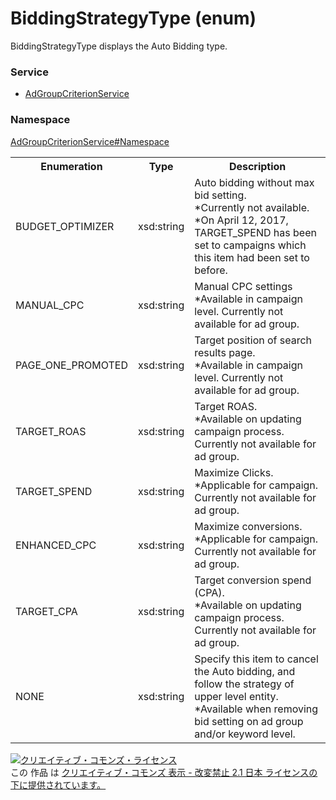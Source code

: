 # BiddingStrategyType (enum)
BiddingStrategyType displays the Auto Bidding type.

### Service
+ [AdGroupCriterionService](../../services/AdGroupCriterionService.md)

### Namespace
[AdGroupCriterionService#Namespace](../../services/AdGroupCriterionService.md#namespace)

<table>
 <tr>
  <th>Enumeration </th>
  <th>Type</th>
  <th>Description</th>
 <tr>
  <td>BUDGET_OPTIMIZER</td>
  <td>xsd:string</td>
  <td>Auto bidding without max bid setting.<br>*Currently not available.<br>*On April 12, 2017, TARGET_SPEND has been set to campaigns which this item had been set to before.</td>
 </tr>
 <tr>
  <td>MANUAL_CPC</td>
  <td>xsd:string</td>
  <td>Manual CPC settings<br>*Available in campaign level. Currently not available for ad group.</td>
 </tr>
 <tr>
  <td>PAGE_ONE_PROMOTED</td>
  <td>xsd:string</td>
  <td>Target position of search results page.<br>*Available in campaign level. Currently not available for ad group.</td>
 </tr>
 <tr>
  <td>TARGET_ROAS</td>
  <td>xsd:string</td>
  <td>Target ROAS.<br>*Available on updating campaign process. Currently not available for ad group.</td>
 </tr>
 <tr>
  <td>TARGET_SPEND</td>
  <td>xsd:string</td>
  <td>Maximize Clicks.<br>*Applicable for campaign. Currently not available for ad group.</td>
 </tr>
 <tr>
  <td>ENHANCED_CPC</td>
  <td>xsd:string</td>
  <td>Maximize conversions.<br>*Applicable for campaign. Currently not available for ad group.</td>
 </tr>
 <tr>
  <td>TARGET_CPA</td>
  <td>xsd:string</td>
  <td>Target conversion spend (CPA).<br>*Available on updating campaign process. Currently not available for ad group.</td>
 </tr>
 <tr>
  <td>NONE</td>
  <td>xsd:string</td>
  <td>Specify this item to cancel the Auto bidding, and follow the strategy of upper level entity.<br>*Available when removing bid setting on ad group and/or keyword level.</td>
 </tr>
</table>

<a rel="license" href="http://creativecommons.org/licenses/by-nd/2.1/jp/"><img alt="クリエイティブ・コモンズ・ライセンス" style="border-width:0" src="https://i.creativecommons.org/l/by-nd/2.1/jp/88x31.png" /></a><br />この 作品 は <a rel="license" href="http://creativecommons.org/licenses/by-nd/2.1/jp/">クリエイティブ・コモンズ 表示 - 改変禁止 2.1 日本 ライセンスの下に提供されています。</a>
